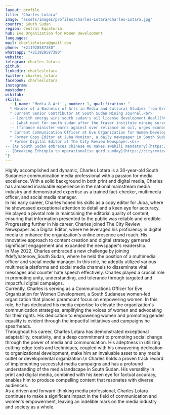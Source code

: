 ```yaml
---
layout: profile
title: "Charles Lotara"
image: "assets/images/profiles/Charles-Lotara/Charles-Lotara.jpg"
country: South Sudan
region: Central Equatoria
hub: Eve Organization for Women Development
languages:
mail: charlielotara@gmail.com
phone: "+211928587380"
whatsapp: "+211928587380"
website: 
telegram: charles_lotara
github: 
linkedin: charleslotara
twitter: charles_lotara
facebook: charleslotara
instagram: 
mastodon: 
wikifab: 
skills:
  - { name: 'Media & Art' , number: 1, qualification: "
  * Holder of a Bachelor of Arts in Media and Cultural Studies from Great Zimbabwe University.\n
  * Current Senior Contributor at South Sudan Mining Journal.<br>
  -- [zenith energy wins south sudan's oil license development deal](https://www.southsudanminingjournal.co/en/post/zenith-energy-wins-south-sudan's-oil-license-development-deal)<br>
  -- [what next for south sudan after the fraser institute mining survey](https://www.southsudanminingjournal.co/en/post/analysis:-what-next-for-south-sudan-after-the-fraser-institute-mining-survey)<br>
  -- [finance minister warns against over reliance on oil, urges economic diversification](https://www.southsudanminingjournal.co/en/post/finance-minister-warns-against-over-reliance-on-oil,-urges-economic-diversification)\n
  * Current Communication Officer at Eve Organization for Women Development.\n
  * Former Copy Editor at Juba Monitor, a daily newspaper in South Sudan.\n
  * Former Digital Editor at The City Review Newspaper.<br>
-- [As South Sudan embraces chinese AU makes swahili mandatory](https://cityreviewss.com/as-south-sudan-embraces-chinese-au-makes-swahili-mandatory/)<br>
-- [Breaking Ethiopia to operationalise gerd sunday](https://cityreviewss.com/breaking-ethiopia-to-operationalise-gerd-sunday/)\n
"}
---
```

Highly accomplished and dynamic, Charles Lotara is a 30-year-old South Sudanese communication media professional with a passion for media excellence. With a solid background in both print and digital media, Charles has amassed invaluable experience in the national mainstream media industry and demonstrated expertise as a trained fact-checker, multimedia officer, and social media manager.<br>
In his early career, Charles honed his skills as a copy editor for Juba, where he showcased exceptional attention to detail and a keen eye for accuracy. He played a pivotal role in maintaining the editorial quality of content, ensuring that information presented to the public was reliable and credible.<br>
Progressing further in his career, Charles joined The City Review Newspaper as a Digital Editor, where he leveraged his proficiency in digital media to enhance the organization's online presence and reach. His innovative approach to content creation and digital strategy garnered significant engagement and expanded the newspaper's readership.<br>
In May 2022, Charles embraced a new challenge by joining #defyhatenow_South Sudan, where he held the position of a multimedia officer and social media manager. In this role, he adeptly utilized various multimedia platforms and social media channels to disseminate vital messages and counter hate speech effectively. Charles played a crucial role in promoting unity, understanding, and tolerance through targeted and impactful digital campaigns.<br>
Currently, Charles is serving as a Communications Officer for Eve Organization for Women Development, a South Sudanese women-led organization that places paramount focus on empowering women. In this role, he has dedicated his media expertise to elevate the organization's communication strategies, amplifying the voices of women and advocating for their rights. His dedication to empowering women and promoting gender equality is evident through the impactful initiatives and campaigns he spearheads.<br>
Throughout his career, Charles Lotara has demonstrated exceptional adaptability, creativity, and a deep commitment to promoting social change through the power of media and communication. His adeptness in utilizing cutting-edge tools and techniques, coupled with his unwavering dedication to organizational development, make him an invaluable asset to any media outlet or developmental organization.\n
Charles holds a proven track record of implementing successful media campaigns and has a profound understanding of the media landscape in South Sudan. His versatility in print and digital media, combined with his keen eye for factual accuracy, enables him to produce compelling content that resonates with diverse audiences.<br>
As a driven and forward-thinking media professional, Charles Lotara continues to make a significant impact in the field of communication and women's empowerment, leaving an indelible mark on the media industry and society as a whole.